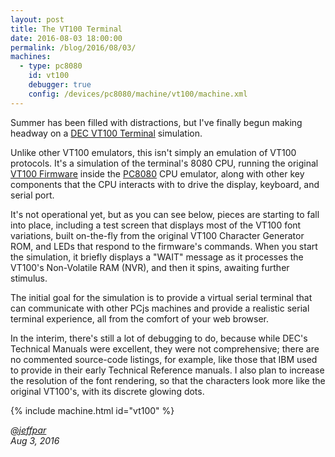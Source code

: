 ```yaml
---
layout: post
title: The VT100 Terminal
date: 2016-08-03 18:00:00
permalink: /blog/2016/08/03/
machines:
  - type: pc8080
    id: vt100
    debugger: true
    config: /devices/pc8080/machine/vt100/machine.xml
---
```


Summer has been filled with distractions, but I've finally begun making headway on a
[DEC VT100 Terminal](/devices/pc8080/machine/vt100/) simulation.

Unlike other VT100 emulators, this isn't simply an emulation of VT100 protocols.  It's a simulation of the terminal's
8080 CPU, running the original [VT100 Firmware](/devices/pc8080/rom/vt100/) inside the [PC8080](/modules/pc8080/)
CPU emulator, along with other key components that the CPU interacts with to drive the display, keyboard, and serial port.

It's not operational yet, but as you can see below, pieces are starting to fall into place, including a test screen that
displays most of the VT100 font variations, built on-the-fly from the original VT100 Character Generator ROM, and LEDs that
respond to the firmware's commands.  When you start the simulation, it briefly displays a "WAIT" message as it processes the
VT100's Non-Volatile RAM (NVR), and then it spins, awaiting further stimulus.

The initial goal for the simulation is to provide a virtual serial terminal that can communicate with other PCjs machines
and provide a realistic serial terminal experience, all from the comfort of your web browser.

In the interim, there's still a lot of debugging to do, because while DEC's Technical Manuals were excellent, they were
not comprehensive; there are no commented source-code listings, for example, like those that IBM used to provide in their
early Technical Reference manuals.  I also plan to increase the resolution of the font rendering, so that the characters
look more like the original VT100's, with its discrete glowing dots.

{% include machine.html id="vt100" %}

*[@jeffpar](http://twitter.com/jeffpar)*  
*Aug 3, 2016*
